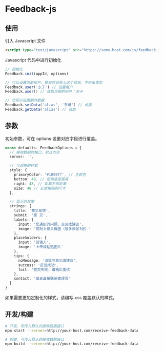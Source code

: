 # Feedback-js

## 使用
引入 Javascript 文件
```html
<script type="text/javascript" src="https://some-host.com/js/feedback.js"></script>
```

Javascript 代码中进行初始化
```javascript
// 初始化
Feedback.init(appId, options)

// 可以设置当前用户，提交时会带上这个信息，字符串类型
Feedback.user('东子') // 设置用户
Feedback.user() // 获取当前的用户：东子

// 也可以设置额外数据
Feedback.setData('alias', '东哥') // 设置
Feedback.getData('alias') // 获取
```

## 参数

初始参数，可在 options 设置对应字段进行覆盖。
```typescript
const defaults: FeedbackOptions = {
  // 接收数据的接口，默认为空
  server: '',

  // 可调整的样式
  style: {
    primaryColor: '#1890ff', // 主颜色
    bottom: 48, // 距离底部距离
    right: 48, // 距离右侧距离
    size: 48 // 反馈按钮的尺寸
  },

  // 显示的文案
  strings: {
    title: '意见反馈',
    submit: '提 交',
    labels: {
      input: '您遇到的问题、意见或建议',
      image: '可附上相关截图（最多添加3张）'
    },
    placeholders: {
      input: '请输入',
      image: '上传或粘贴图片'
    },
    tips: {
      noMessage: '请填写意见或建议',
      success: '反馈成功',
      fail: '提交失败，请稍后重试'
    },
    contact: '或者直接联系管理员'
  }
}
```

如果需要更加定制化的样式，请编写 css 覆盖默认的样式。

## 开发/构建

```bash
# 开发，可传入默认的接收数据接口
npm start --server=http://your-host.com/receive-feedback-data

# 构建，可传入默认的接收数据接口
npm build --server=http://your-host.com/receive-feedback-data
```